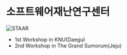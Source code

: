 # 소프트웨어재난연구센터
![STAAR](https://user-images.githubusercontent.com/101860902/164166845-599de173-ee11-4bf1-b0a6-cde8ea04819d.png)

* 1st Workshop in KNU(Daegu)
* 2nd Workshop in The Grand Sumorum(Jeju)

